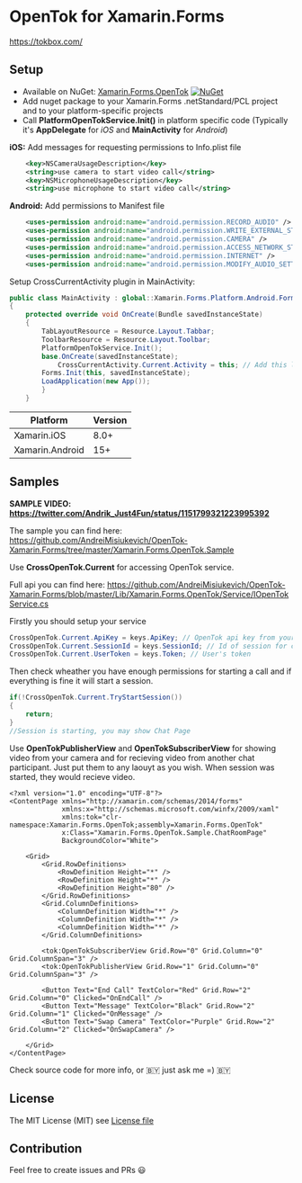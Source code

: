 # OpenTok for Xamarin.Forms
https://tokbox.com/

## Setup
* Available on NuGet: [Xamarin.Forms.OpenTok](http://www.nuget.org/packages/Xamarin.Forms.OpenTok) [![NuGet](https://img.shields.io/nuget/v/Xamarin.Forms.OpenTok.svg?label=NuGet)](https://www.nuget.org/packages/Xamarin.Forms.OpenTok)
* Add nuget package to your Xamarin.Forms .netStandard/PCL project and to your platform-specific projects
* Call **PlatformOpenTokService.Init()** in platform specific code (Typically it's **AppDelegate** for *iOS* and **MainActivity** for *Android*)

**iOS:**
Add messages for requesting permissions to Info.plist file
```xml
	<key>NSCameraUsageDescription</key>
	<string>use camera to start video call</string>
	<key>NSMicrophoneUsageDescription</key>
	<string>use microphone to start video call</string>
```

**Android:**
Add permissions to Manifest file
```xml
	<uses-permission android:name="android.permission.RECORD_AUDIO" />
	<uses-permission android:name="android.permission.WRITE_EXTERNAL_STORAGE" />
	<uses-permission android:name="android.permission.CAMERA" />
	<uses-permission android:name="android.permission.ACCESS_NETWORK_STATE" />
	<uses-permission android:name="android.permission.INTERNET" />
	<uses-permission android:name="android.permission.MODIFY_AUDIO_SETTINGS" />
```
Setup CrossCurrentActivity plugin in MainActivity:

```csharp
public class MainActivity : global::Xamarin.Forms.Platform.Android.FormsAppCompatActivity
{
    protected override void OnCreate(Bundle savedInstanceState)
    {
        TabLayoutResource = Resource.Layout.Tabbar;
        ToolbarResource = Resource.Layout.Toolbar;
        PlatformOpenTokService.Init();
        base.OnCreate(savedInstanceState);
            CrossCurrentActivity.Current.Activity = this; // Add this line
        Forms.Init(this, savedInstanceState);
        LoadApplication(new App());
        }
    }
```


|Platform|Version|
| ------------------- | ------------------- |
|Xamarin.iOS|8.0+|
|Xamarin.Android|15+|

## Samples

**SAMPLE VIDEO: https://twitter.com/Andrik_Just4Fun/status/1151799321223995392**

The sample you can find here: https://github.com/AndreiMisiukevich/OpenTok-Xamarin.Forms/tree/master/Xamarin.Forms.OpenTok.Sample

Use **CrossOpenTok.Current** for accessing OpenTok service.

Full api you can find here: https://github.com/AndreiMisiukevich/OpenTok-Xamarin.Forms/blob/master/Lib/Xamarin.Forms.OpenTok/Service/IOpenTokService.cs


Firstly you should setup your service
```csharp
CrossOpenTok.Current.ApiKey = keys.ApiKey; // OpenTok api key from your account
CrossOpenTok.Current.SessionId = keys.SessionId; // Id of session for connecting
CrossOpenTok.Current.UserToken = keys.Token; // User's token
```

Then check wheather you have enough permissions for starting a call and if everything is fine it will start a session.
```csharp
if(!CrossOpenTok.Current.TryStartSession())
{
    return;
}
//Session is starting, you may show Chat Page
```

Use **OpenTokPublisherView** and **OpenTokSubscriberView** for showing video from your camera and for recieving video from another chat participant. Just put them to any laouyt as you wish. When session was started, they would recieve video.

```xaml
<?xml version="1.0" encoding="UTF-8"?>
<ContentPage xmlns="http://xamarin.com/schemas/2014/forms"
             xmlns:x="http://schemas.microsoft.com/winfx/2009/xaml"
             xmlns:tok="clr-namespace:Xamarin.Forms.OpenTok;assembly=Xamarin.Forms.OpenTok"
             x:Class="Xamarin.Forms.OpenTok.Sample.ChatRoomPage"
             BackgroundColor="White">
    
    <Grid>
        <Grid.RowDefinitions>
            <RowDefinition Height="*" />
            <RowDefinition Height="*" />
            <RowDefinition Height="80" />
        </Grid.RowDefinitions>
        <Grid.ColumnDefinitions>
            <ColumnDefinition Width="*" />
            <ColumnDefinition Width="*" />
            <ColumnDefinition Width="*" />
        </Grid.ColumnDefinitions>
        
        <tok:OpenTokSubscriberView Grid.Row="0" Grid.Column="0" Grid.ColumnSpan="3" />
        <tok:OpenTokPublisherView Grid.Row="1" Grid.Column="0" Grid.ColumnSpan="3" />
        
        <Button Text="End Call" TextColor="Red" Grid.Row="2" Grid.Column="0" Clicked="OnEndCall" />
        <Button Text="Message" TextColor="Black" Grid.Row="2" Grid.Column="1" Clicked="OnMessage" />
        <Button Text="Swap Camera" TextColor="Purple" Grid.Row="2" Grid.Column="2" Clicked="OnSwapCamera" />
        
    </Grid>
</ContentPage>
```
Check source code for more info, or 🇧🇾 just ask me =) 🇧🇾

## License
The MIT License (MIT) see [License file](LICENSE)

## Contribution
Feel free to create issues and PRs 😃

